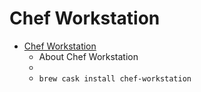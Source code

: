 # Chef Workstation
- [Chef Workstation](https://docs.chef.io/workstation/)
  -  About Chef Workstation
  - 
  - `brew cask install chef-workstation`
